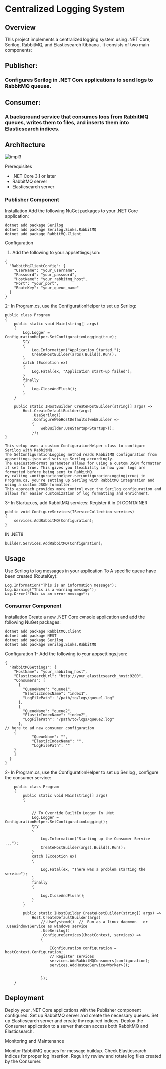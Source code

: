 # Centralized Logging System
## Overview
This project implements a centralized logging system using .NET Core, Serilog, RabbitMQ, and Elasticsearch Kibbana . It consists of two main components:

## Publisher:
### Configures Serilog in .NET Core applications to send logs to RabbitMQ queues.
## Consumer:
### A background service that consumes logs from RabbitMQ queues, writes them to files, and inserts them into Elasticsearch indices.

## Architecture
![impl3](https://github.com/khaledibrahim1015/Queuing-Logger/assets/91853322/cb5d5e98-e68f-4e90-9ba0-8b007f54cd14)


Prerequisites
- .NET Core 3.1 or later
- RabbitMQ server
- Elasticsearch server

### Publisher Component
Installation
Add the following NuGet packages to your .NET Core application:
``` 
dotnet add package Serilog
dotnet add package Serilog.Sinks.RabbitMQ
dotnet add package RabbitMQ.Client
```
Configuration

1. Add the following to your appsettings.json:
```
{
  "RabbitMqClientConfig": {
    "UserName": "your_username",
    "Password": "your_password",
    "HostName": "your_rabbitmq_host",
    "Port": "your_port",
    "RouteKey": "your_queue_name"
  }
}
```
2- In Program.cs, use the ConfigurationHelper to set up Serilog:
```
public class Program
{
    public static void Main(string[] args)
    {
        Log.Logger = ConfigurationHelper.SetConfigurationLogging(true);
        try
        {
            Log.Information("Application Started.");
            CreateHostBuilder(args).Build().Run();
        }
        catch (Exception ex)
        {
            Log.Fatal(ex, "Application start-up failed");
        }
        finally
        {
            Log.CloseAndFlush();
        }
    }

    public static IHostBuilder CreateHostBuilder(string[] args) =>
        Host.CreateDefaultBuilder(args)
            .UseSerilog()
            .ConfigureWebHostDefaults(webBuilder =>
            {
                webBuilder.UseStartup<Startup>();
            });
}
```

```
This setup uses a custom ConfigurationHelper class to configure Serilog with RabbitMQ.
The SetConfigurationLogging method reads RabbitMQ configuration from appsettings.json and sets up Serilog accordingly.
The useCustomFormat parameter allows for using a custom JSON formatter if set to true. This gives you flexibility in how your logs are formatted before being sent to RabbitMQ.
By calling ConfigurationHelper.SetConfigurationLogging(true) in Program.cs, you're setting up Serilog with RabbitMQ integration and using a custom JSON formatter.
This approach provides more control over the Serilog configuration and allows for easier customization of log formatting and enrichment.

```

3- In Startup.cs, add RabbitMQ services:
Register it in DI CONTAINER 
```
public void ConfigureServices(IServiceCollection services)
{
    services.AddRabbitMQ(Configuration);
}
```
IN .NET8
```
builder.Services.AddRabbitMQ(Configuration);
```
## Usage
Use Serilog to log messages in your application To A specific queue have been created (RouteKey):
```
Log.Information("This is an information message");
Log.Warning("This is a warning message");
Log.Error("This is an error message");
```

### Consumer Component
Installation
Create a new .NET Core console application and add the following NuGet packages:

```
dotnet add package RabbitMQ.Client
dotnet add package NEST
dotnet add package Serilog
dotnet add package Serilog.Sinks.RabbitMQ
```
Configuration
1- Add the following to your appsettings.json:
```
{
  "RabbitMQSettings": {
    "HostName": "your_rabbitmq_host",
    "ElasticsearchUrl": "http://your_elasticsearch_host:9200",
    "Consumers": [
      {
        "QueueName": "queue1",
        "ElasticIndexName": "index1",
        "LogFilePath": "/path/to/logs/queue1.log"
      },
      {
        "QueueName": "queue2",
        "ElasticIndexName": "index2",
        "LogFilePath": "/path/to/logs/queue2.log"
      },
// here to ad new consumer configuration
    {
            "QueueName": "",
            "ElasticIndexName": "",
            "LogFilePath": ""
    }
    ]
  }
}
```

2- In Program.cs, use the ConfigurationHelper to set up Serilog , configure the consumer service:
```
    public class Program
    {
        public static void Main(string[] args)
        {


            // To Override BuiltIn Logger In .Net 
            Log.Logger = ConfigurationHelper.SetConfigurationLogging();
            try
            {

                Log.Information("Starting up the Consumer Service ...");
                CreateHostBuilder(args).Build().Run();
            }
            catch (Exception ex)
            {

                Log.Fatal(ex, "There was a problem starting the service");
            }
            finally
            {

                Log.CloseAndFlush();
            }
        }

        public static IHostBuilder CreateHostBuilder(string[] args) =>
            Host.CreateDefaultBuilder(args)
                //.UseSystemd()  //  Run as a linux daemmon   or .UseWindowsService as windows service 
                .UseSerilog()
                .ConfigureServices((hostContext, services) =>
                {

                    IConfiguration configuration = hostContext.Configuration;
                    // Register services 
                    services.AddRabbitMQConsumers(configuration);
                    services.AddHostedService<Worker>();


                });
    }

```

## Deployment

Deploy your .NET Core applications with the Publisher component configured.
Set up RabbitMQ server and create the necessary queues.
Set up Elasticsearch server and create the required indices.
Deploy the Consumer application to a server that can access both RabbitMQ and Elasticsearch.

Monitoring and Maintenance

Monitor RabbitMQ queues for message buildup.
Check Elasticsearch indices for proper log insertion.
Regularly review and rotate log files created by the Consumer.









